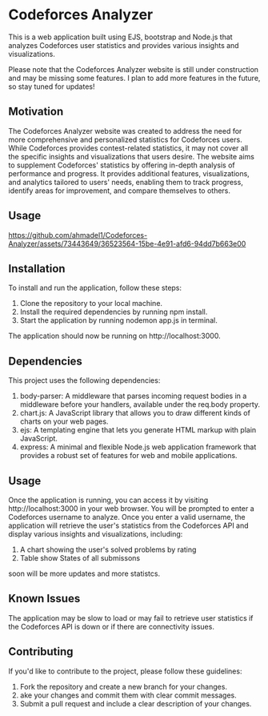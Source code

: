 # Codeforces Analyzer
This is a web application built using EJS, bootstrap and Node.js that analyzes Codeforces user statistics and provides various insights and visualizations.

Please note that the Codeforces Analyzer website is still under construction and may be missing some features. I plan to add more features in the future, so stay tuned for updates!
## Motivation
The Codeforces Analyzer website was created to address the need for more comprehensive and personalized statistics for Codeforces users. While Codeforces provides contest-related statistics, it may not cover all the specific insights and visualizations that users desire. The website aims to supplement Codeforces' statistics by offering in-depth analysis of performance and progress. It provides additional features, visualizations, and analytics tailored to users' needs, enabling them to track progress, identify areas for improvement, and compare themselves to others.

## Usage 
https://github.com/ahmadel1/Codeforces-Analyzer/assets/73443649/36523564-15be-4e91-afd6-94dd7b663e00

## Installation
To install and run the application, follow these steps:

1. Clone the repository to your local machine.
2. Install the required dependencies by running npm install.
3. Start the application by running nodemon app.js in terminal.

The application should now be running on http://localhost:3000.

## Dependencies
This project uses the following dependencies:

1. body-parser: A middleware that parses incoming request bodies in a middleware before your handlers, available under the req.body property.
2. chart.js: A JavaScript library that allows you to draw different kinds of charts on your web pages.
3. ejs: A templating engine that lets you generate HTML markup with plain JavaScript.
4. express: A minimal and flexible Node.js web application framework that provides a robust set of features for web and mobile applications.

## Usage
Once the application is running, you can access it by visiting http://localhost:3000 in your web browser. You will be prompted to enter a Codeforces username to analyze. Once you enter a valid username, the application will retrieve the user's statistics from the Codeforces API and display various insights and visualizations, including:

1. A chart showing the user's solved problems by rating
2. Table show States of all submissons

soon will be more updates and more statistcs.

## Known Issues
The application may be slow to load or may fail to retrieve user statistics if the Codeforces API is down or if there are connectivity issues.

## Contributing
If you'd like to contribute to the project, please follow these guidelines:

1. Fork the repository and create a new branch for your changes.
2. ake your changes and commit them with clear commit messages.
3. Submit a pull request and include a clear description of your changes.


